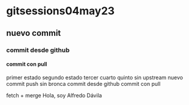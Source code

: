 # gitsessions04may23
## nuevo commit
### commit desde github
#### commit con pull
primer estado
segundo estado
tercer
cuarto
quinto
sin upstream
nuevo commit
push sin bronca
commit desde github
commit con pull

fetch + merge
Hola, soy Alfredo Dávila
